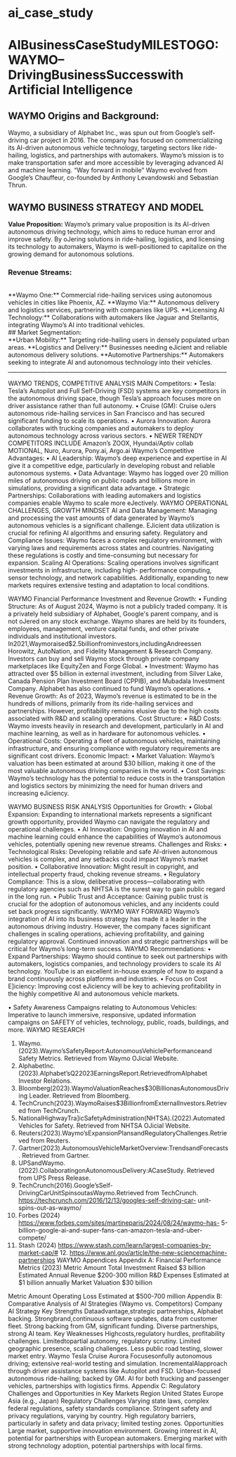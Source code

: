 # ai_case_study
# AIBusinessCaseStudyMILESTOGO: WAYMO–DrivingBusinessSuccesswith Artificial Intelligence
## WAYMO Origins and Background:
 Waymo, a subsidiary of Alphabet Inc., was spun out from Google’s self-driving car project in 2016. The company has focused on commercializing its AI-driven autonomous vehicle technology, targeting sectors like ride-hailing, logistics, and partnerships with automakers. Waymo’s mission is to make transportation safer and more accessible by leveraging advanced AI and machine learning.
 “Way forward in mobile” Waymo evolved from Google’s Chauffeur, co-founded by Anthony Levandowski and Sebastian Thrun.
## WAYMO BUSINESS STRATEGY AND MODEL
**Value Proposition:**
Waymo’s primary value proposition is its AI-driven autonomous driving technology, which aims to reduce human error and improve safety. By oJering solutions in ride-hailing, logistics, and licensing its technology to automakers, Waymo is well-positioned to capitalize on the growing demand for autonomous solutions.
<br>
### Revenue Streams:
<br>
**Waymo One:** Commercial ride-hailing services using autonomous vehicles in cities like Phoenix, AZ.
**Waymo Via:** Autonomous delivery and logistics services, partnering with companies like UPS.
**Licensing AI Technology:** Collaborations with automakers like Jaguar and Stellantis, integrating Waymo’s AI into traditional vehicles.
<br>
## Market Segmentation:
<br>
**Urban Mobility:** Targeting ride-hailing users in densely populated urban areas.
**Logistics and Delivery:** Businesses needing eJicient and reliable autonomous
delivery solutions.
**Automotive Partnerships:** Automakers seeking to integrate AI and autonomous
technology into their vehicles.
       ______________________________________________________________________________
  
WAYMO TRENDS, COMPETITIVE ANALYSIS MAIN Competitors:
• Tesla: Tesla’s Autopilot and Full Self-Driving (FSD) systems are key competitors in the autonomous driving space, though Tesla’s approach focuses more on driver assistance rather than full autonomy.
• Cruise (GM): Cruise oJers autonomous ride-hailing services in San Francisco and has secured significant funding to scale its operations.
• Aurora Innovation: Aurora collaborates with trucking companies and automakers to deploy autonomous technology across various sectors.
• NEWER TRENDY COMPETITORS INCLUDE Amazon’s ZOOX, Hyundai/Aptiv collab MOTIONAL, Nuro, Aurora, Pony.ai, Argo.ai
Waymo’s Competitive Advantages:
• AI Leadership: Waymo’s deep experience and expertise in AI give it a competitive edge, particularly in developing robust and reliable autonomous systems.
• Data Advantage: Waymo has logged over 20 million miles of autonomous driving on public roads and billions more in simulations, providing a significant data advantage.
• Strategic Partnerships: Collaborations with leading automakers and logistics companies enable Waymo to scale more eJectively.
WAYMO OPERATIONAL CHALLENGES, GROWTH MINDSET
AI and Data Management:
Managing and processing the vast amounts of data generated by Waymo’s autonomous vehicles is a significant challenge. EJicient data utilization is crucial for refining AI algorithms and ensuring safety.
Regulatory and Compliance Issues:
Waymo faces a complex regulatory environment, with varying laws and requirements across states and countries. Navigating these regulations is costly and time-consuming but necessary for expansion.
Scaling AI Operations:
Scaling operations involves significant investments in infrastructure, including high- performance computing, sensor technology, and network capabilities. Additionally, expanding to new markets requires extensive testing and adaptation to local conditions.
  
WAYMO Financial Performance Investment and Revenue Growth:
• Funding Structure: As of August 2024, Waymo is not a publicly traded company. It is a privately held subsidiary of Alphabet, Google's parent company, and is not oJered on any stock exchange. Waymo shares are held by its founders, employees, management, venture capital funds, and other private individuals and institutional investors. In2021,Waymoraised$2.5billionfrominvestors,includingAndreessen Horowitz, AutoNation, and Fidelity Management & Research Company. Investors can buy and sell Waymo stock through private company marketplaces like EquityZen and Forge Global.
• Investment: Waymo has attracted over $5 billion in external investment, including from Silver Lake, Canada Pension Plan Investment Board (CPPIB), and Mubadala Investment Company. Alphabet has also continued to fund Waymo’s operations.
• Revenue Growth: As of 2023, Waymo’s revenue is estimated to be in the hundreds of millions, primarily from its ride-hailing services and partnerships. However, profitability remains elusive due to the high costs associated with R&D and scaling operations.
Cost Structure:
• R&D Costs: Waymo invests heavily in research and development, particularly in AI
and machine learning, as well as in hardware for autonomous vehicles.
• Operational Costs: Operating a fleet of autonomous vehicles, maintaining infrastructure, and ensuring compliance with regulatory requirements are significant cost drivers.
Economic Impact:
• Market Valuation: Waymo’s valuation has been estimated at around $30 billion,
making it one of the most valuable autonomous driving companies in the world.
• Cost Savings: Waymo’s technology has the potential to reduce costs in the transportation and logistics sectors by minimizing the need for human drivers and increasing eJiciency.
 
WAYMO BUSINESS RISK ANALYSIS Opportunities for Growth:
• Global Expansion: Expanding to international markets represents a significant growth opportunity, provided Waymo can navigate the regulatory and operational challenges.
• AI Innovation: Ongoing innovation in AI and machine learning could enhance the capabilities of Waymo’s autonomous vehicles, potentially opening new revenue streams.
Challenges and Risks:
• Technological Risks: Developing reliable and safe AI-driven autonomous vehicles is complex, and any setbacks could impact Waymo’s market position.
• Collaborative Innovation: Might result in copyright, and intellectual property fraud, choking revenue streams.
• Regulatory Compliance: This is a slow, deliberative process—collaborating with regulatory agencies such as NHTSA is the surest way to gain public regard in the long run.
• Public Trust and Acceptance: Gaining public trust is crucial for the adoption of autonomous vehicles, and any incidents could set back progress significantly.
WAYMO WAY FORWARD
Waymo’s integration of AI into its business strategy has made it a leader in the autonomous driving industry. However, the company faces significant challenges in scaling operations, achieving profitability, and gaining regulatory approval. Continued innovation and strategic partnerships will be critical for Waymo’s long-term success.
WAYMO Recommendations:
• Expand Partnerships: Waymo should continue to seek out partnerships with automakers, logistics companies, and technology providers to scale its AI technology. YouTube is an excellent in-house example of how to expand a brand continuously across platforms and industries.
• Focus on Cost E]iciency: Improving cost eJiciency will be key to achieving profitability in the highly competitive AI and autonomous vehicle markets.
 
• Safety Awareness Campaigns relating to Autonomous Vehicles: Imperative to launch immersive, responsive, updated information campaigns on SAFETY of vehicles, technology, public, roads, buildings, and more.
WAYMO RESEARCH
1. Waymo.(2023).Waymo’sSafetyReport:AutonomousVehiclePerformanceand Safety Metrics. Retrieved from Waymo OJicial Website.
2. AlphabetInc.(2023).Alphabet’sQ22023EarningsReport.RetrievedfromAlphabet Investor Relations.
3. Bloomberg(2023).WaymoValuationReaches$30BillionasAutonomousDriving Leader. Retrieved from Bloomberg.
4. TechCrunch(2023).WaymoRaises$3BillionfromExternalInvestors.Retrieved from TechCrunch.
5. NationalHighwayTra]icSafetyAdministration(NHTSA).(2022).Automated Vehicles for Safety. Retrieved from NHTSA OJicial Website.
6. Reuters(2023).Waymo’sExpansionPlansandRegulatoryChallenges.Retrieved from Reuters.
7. Gartner(2023).AutonomousVehicleMarketOverview:TrendsandForecasts. Retrieved from Gartner.
8. UPSandWaymo.(2022).CollaboratingonAutonomousDelivery:ACaseStudy. Retrieved from UPS Press Release.
9. TechCrunch(2016).Google’sSelf-DrivingCarUnitSpinsoutasWaymo.Retrieved from TechCrunch. https://techcrunch.com/2016/12/13/googles-self-driving-car- unit-spins-out-as-waymo/
10. Forbes (2024) https://www.forbes.com/sites/martineparis/2024/08/24/waymo-has- 5-billion-google-ai-and-super-fans-can-amazon-tesla-and-uber-compete/
11. Stash (2024) https://www.stash.com/learn/largest-companies-by-market-cap/# 12. https://www.anl.gov/article/the-new-sciencemachine-partnerships
WAYMO Appendices
Appendix A: Financial Performance Metrics (2023) Metric Amount
Total Investment Raised $3 billion
Estimated Annual Revenue $200-300 million
R&D Expenses Estimated at $1 billion annually Market Valuation $30 billion
          
Metric Amount
Operating Loss Estimated at $500-700 million
Appendix B: Comparative Analysis of AI Strategies (Waymo vs. Competitors)
 Company AI Strategy
Key Strengths
Dataadvantage,strategic partnerships, Alphabet backing.
Strongbrand,continuous software updates, data from customer fleet.
Strong backing from GM, significant funding.
Diverse partnerships, strong AI team.
Key Weaknesses
Highcosts,regulatory hurdles, profitability challenges.
Limitedtopartial autonomy, regulatory scrutiny.
Limited geographic presence, scaling challenges.
Less public road testing, slower market entry.
Waymo
Tesla Cruise Aurora
Focusesonfully autonomous driving; extensive real-world testing and simulation.
IncrementalAIapproach through driver assistance systems like Autopilot and FSD.
Urban-focused autonomous ride-hailing; backed by GM.
AI for both trucking and passenger vehicles, partnerships with logistics firms.
 Appendix C: Regulatory Challenges and Opportunities in Key Markets
Region
United States
Europe
Asia (e.g., Japan)
Regulatory Challenges
Varying state laws, complex federal regulations, safety standards compliance.
Stringent safety and privacy regulations, varying by country.
High regulatory barriers, particularly in safety and data privacy; limited testing zones.
Opportunities
Large market, supportive innovation environment.
Growing interest in AI, potential for partnerships with European automakers.
Emerging market with strong technology adoption, potential partnerships with local firms.